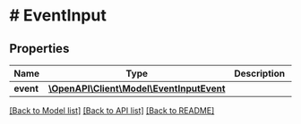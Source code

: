 # # EventInput

## Properties

Name | Type | Description | Notes
------------ | ------------- | ------------- | -------------
**event** | [**\OpenAPI\Client\Model\EventInputEvent**](EventInputEvent.md) |  | [optional]

[[Back to Model list]](../../README.md#models) [[Back to API list]](../../README.md#endpoints) [[Back to README]](../../README.md)

